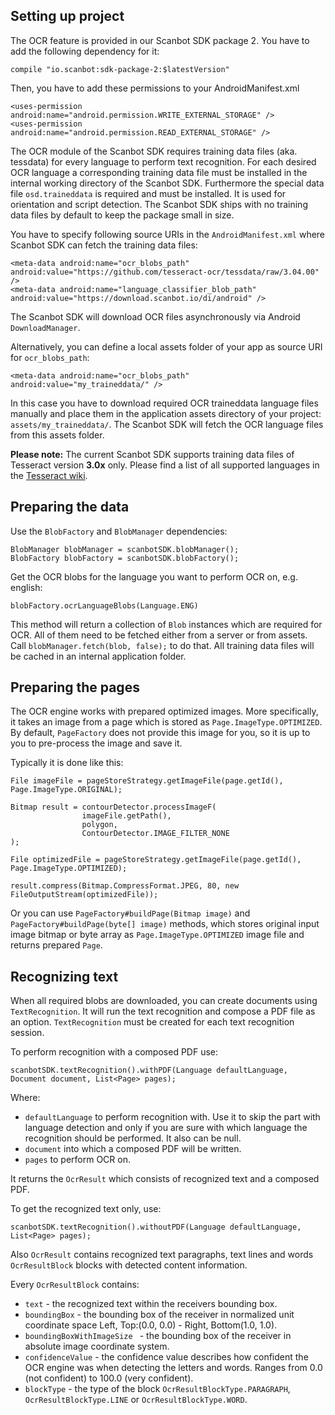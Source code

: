 ## Setting up project

The OCR feature is provided in our Scanbot SDK package 2. You have to add the following dependency for it:

    compile "io.scanbot:sdk-package-2:$latestVersion"

Then, you have to add these permissions to your AndroidManifest.xml

    <uses-permission android:name="android.permission.WRITE_EXTERNAL_STORAGE" />
    <uses-permission android:name="android.permission.READ_EXTERNAL_STORAGE" />

The OCR module of the Scanbot SDK requires training data files (aka. tessdata) for every language to perform text recognition. For each desired OCR language a corresponding training data file must be installed in the internal working directory of the Scanbot SDK. Furthermore the special data file `osd.traineddata` is required and must be installed. It is used for orientation and script detection. The Scanbot SDK ships with no training data files by default to keep the package small in size.

You have to specify following source URIs in the `AndroidManifest.xml` where Scanbot SDK can fetch the training data files:

    <meta-data android:name="ocr_blobs_path" android:value="https://github.com/tesseract-ocr/tessdata/raw/3.04.00" />
    <meta-data android:name="language_classifier_blob_path" android:value="https://download.scanbot.io/di/android" />

The Scanbot SDK will download OCR files asynchronously via Android `DownloadManager`.

Alternatively, you can define a local assets folder of your app as source URI for `ocr_blobs_path`:

    <meta-data android:name="ocr_blobs_path" android:value="my_traineddata/" />

In this case you have to download required OCR traineddata language files manually and place them in the application assets directory of your project: `assets/my_traineddata/`. The Scanbot SDK will fetch the OCR language files from this assets folder.

**Please note:** The current Scanbot SDK supports training data files of Tesseract version **3.0x** only. 
Please find a list of all supported languages in the [Tesseract wiki](https://github.com/tesseract-ocr/tesseract/wiki/Data-Files#data-files-for-version-304305).


## Preparing the data

Use the `BlobFactory` and `BlobManager` dependencies:

    BlobManager blobManager = scanbotSDK.blobManager();
    BlobFactory blobFactory = scanbotSDK.blobFactory();
 
Get the OCR blobs for the language you want to perform OCR on, e.g. english:
    
    blobFactory.ocrLanguageBlobs(Language.ENG)

This method will return a collection of `Blob` instances which are required for OCR. All of them need to be fetched either from a server or from assets. Call `blobManager.fetch(blob, false);` to do that. All training data files will be cached in an internal application folder.

## Preparing the pages

The OCR engine works with prepared optimized images. More specifically, it takes an image from a page which is stored as `Page.ImageType.OPTIMIZED`. By default, `PageFactory` does not provide this image for you, so it is up to you to pre-process the image and save it.

Typically it is done like this:

    File imageFile = pageStoreStrategy.getImageFile(page.getId(), Page.ImageType.ORIGINAL);

    Bitmap result = contourDetector.processImageF(
                    imageFile.getPath(),
                    polygon,
                    ContourDetector.IMAGE_FILTER_NONE
    );

    File optimizedFile = pageStoreStrategy.getImageFile(page.getId(), Page.ImageType.OPTIMIZED);

    result.compress(Bitmap.CompressFormat.JPEG, 80, new FileOutputStream(optimizedFile));

Or you can use `PageFactory#buildPage(Bitmap image)` and `PageFactory#buildPage(byte[] image)` methods, which stores original input image bitmap or byte array as `Page.ImageType.OPTIMIZED` image file and returns prepared `Page`.

## Recognizing text

When all required blobs are downloaded, you can create documents using `TextRecognition`. It will run the text recognition and compose a PDF file as an option. `TextRecognition` must be created for each text recognition session.

To perform recognition with a composed PDF use:

    scanbotSDK.textRecognition().withPDF(Language defaultLanguage, Document document, List<Page> pages);

Where:
* `defaultLanguage` to perform recognition with. Use it to skip the part with language detection and only if you are sure with which language the recognition should be performed. It also can be null.
* `document` into which a composed PDF will be written.
* `pages` to perform OCR on.

It returns the `OcrResult` which consists of recognized text and a composed PDF.

To get the recognized text only, use:

    scanbotSDK.textRecognition().withoutPDF(Language defaultLanguage, List<Page> pages);

Also `OcrResult` contains recognized text paragraphs, text lines and words `OcrResultBlock` blocks with detected content information.

Every `OcrResultBlock` contains:
* `text` - the recognized text within the receivers bounding box.
* `boundingBox` - the bounding box of the receiver in normalized unit coordinate space Left, Top:(0.0, 0.0) - Right, Bottom(1.0, 1.0).
* `boundingBoxWithImageSize ` - the bounding box of the receiver in absolute image coordinate system.
* `confidenceValue` - the confidence value describes how confident the OCR engine was when detecting the letters and words. Ranges from 0.0 (not confident) to 100.0 (very confident).
* `blockType` - the type of the block `OcrResultBlockType.PARAGRAPH`, `OcrResultBlockType.LINE` or `OcrResultBlockType.WORD`.